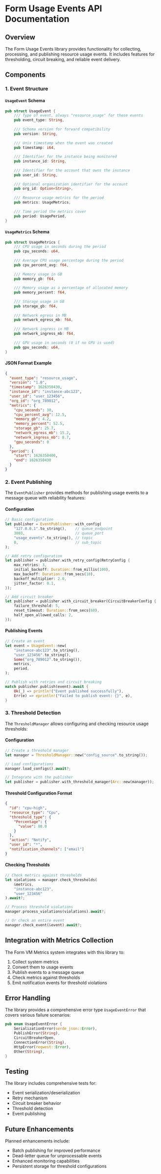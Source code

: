 # Form Usage Events API Documentation

## Overview

The Form Usage Events library provides functionality for collecting, processing, and publishing resource usage events. It includes features for thresholding, circuit breaking, and reliable event delivery.

## Components

### 1. Event Structure

#### `UsageEvent` Schema

```rust
pub struct UsageEvent {
    /// Type of event, always "resource_usage" for these events
    pub event_type: String,
    
    /// Schema version for forward compatibility
    pub version: String,
    
    /// Unix timestamp when the event was created
    pub timestamp: i64,
    
    /// Identifier for the instance being monitored
    pub instance_id: String,
    
    /// Identifier for the account that owns the instance
    pub user_id: String,
    
    /// Optional organization identifier for the account
    pub org_id: Option<String>,
    
    /// Resource usage metrics for the period
    pub metrics: UsageMetrics,
    
    /// Time period the metrics cover
    pub period: UsagePeriod,
}
```

#### `UsageMetrics` Schema

```rust
pub struct UsageMetrics {
    /// CPU usage in seconds during the period
    pub cpu_seconds: u64,
    
    /// Average CPU usage percentage during the period
    pub cpu_percent_avg: f64,
    
    /// Memory usage in GB
    pub memory_gb: f64,
    
    /// Memory usage as a percentage of allocated memory
    pub memory_percent: f64,
    
    /// Storage usage in GB
    pub storage_gb: f64,
    
    /// Network egress in MB
    pub network_egress_mb: f64,
    
    /// Network ingress in MB
    pub network_ingress_mb: f64,
    
    /// GPU usage in seconds (0 if no GPU is used)
    pub gpu_seconds: u64,
}
```

#### JSON Format Example

```json
{
  "event_type": "resource_usage",
  "version": "1.0",
  "timestamp": 1626350430,
  "instance_id": "instance-abc123",
  "user_id": "user_123456",
  "org_id": "org_789012",
  "metrics": {
    "cpu_seconds": 30,
    "cpu_percent_avg": 12.5,
    "memory_gb": 4.2,
    "memory_percent": 52.5,
    "storage_gb": 25.7,
    "network_egress_mb": 15.2,
    "network_ingress_mb": 8.7,
    "gpu_seconds": 0
  },
  "period": {
    "start": 1626350400,
    "end": 1626350430
  }
}
```

### 2. Event Publishing

The `EventPublisher` provides methods for publishing usage events to a message queue with reliability features:

#### Configuration

```rust
// Basic configuration
let publisher = EventPublisher::with_config(
    "127.0.0.1".to_string(),    // queue_endpoint
    3003,                       // queue_port
    "usage_events".to_string(), // topic
    0,                          // sub_topic
);

// Add retry configuration
let publisher = publisher.with_retry_config(RetryConfig {
    max_retries: 3,
    initial_backoff: Duration::from_millis(100),
    max_backoff: Duration::from_secs(10),
    backoff_multiplier: 2.0,
    jitter_factor: 0.1,
});

// Add circuit breaker
let publisher = publisher.with_circuit_breaker(CircuitBreakerConfig {
    failure_threshold: 5,
    reset_timeout: Duration::from_secs(60),
    half_open_allowed_calls: 2,
});
```

#### Publishing Events

```rust
// Create an event
let event = UsageEvent::new(
    "instance-abc123".to_string(),
    "user_123456".to_string(),
    Some("org_789012".to_string()),
    metrics,
    period,
);

// Publish with retries and circuit breaking
match publisher.publish(event).await {
    Ok(_) => println!("Event published successfully"),
    Err(e) => eprintln!("Failed to publish event: {}", e),
}
```

### 3. Threshold Detection

The `ThresholdManager` allows configuring and checking resource usage thresholds:

#### Configuration

```rust
// Create a threshold manager
let manager = ThresholdManager::new("config_source".to_string());

// Load configurations
manager.load_configs().await?;

// Integrate with the publisher
let publisher = publisher.with_threshold_manager(Arc::new(manager));
```

#### Threshold Configuration Format

```json
{
  "id": "cpu-high",
  "resource_type": "Cpu",
  "threshold_type": {
    "Percentage": {
      "value": 80.0
    }
  },
  "action": "Notify",
  "user_id": "*",
  "notification_channels": ["email"]
}
```

#### Checking Thresholds

```rust
// Check metrics against thresholds
let violations = manager.check_thresholds(
    &metrics,
    "instance-abc123",
    "user_123456"
).await?;

// Process threshold violations
manager.process_violations(violations).await?;

// Or check an entire event
manager.check_event(&event).await?;
```

## Integration with Metrics Collection

The Form VM Metrics system integrates with this library to:

1. Collect system metrics
2. Convert them to usage events
3. Publish events to a message queue
4. Check metrics against thresholds
5. Emit notification events for threshold violations

## Error Handling

The library provides a comprehensive error type `UsageEventError` that covers various failure scenarios:

```rust
pub enum UsageEventError {
    SerializationError(serde_json::Error),
    PublishError(String),
    CircuitBreakerOpen,
    ConnectionError(String),
    HttpError(reqwest::Error),
    Other(String),
}
```

## Testing

The library includes comprehensive tests for:

- Event serialization/deserialization
- Retry mechanism
- Circuit breaker behavior
- Threshold detection
- Event publishing

## Future Enhancements

Planned enhancements include:

- Batch publishing for improved performance
- Dead-letter queue for unprocessable events
- Enhanced monitoring capabilities
- Persistent storage for threshold configurations 